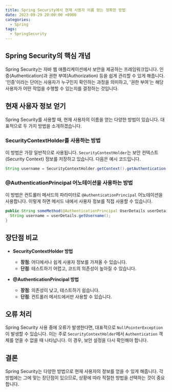 ```yaml
---
title: Spring Security에서 현재 사용자 이름 얻는 정확한 방법
date: 2023-09-29 20:00:00 +0900
categories:
  - Spring
tags:
  - SpringSecurity
---
```

## Spring Security의 핵심 개념

Spring Security는 자바 웹 애플리케이션에서 보안을 제공하는 프레임워크입니다. 인증(Authentication)과 권한 부여(Authorization) 등을 쉽게 관리할 수 있게 해줍니다. '인증'이라는 단어는 사용자가 누구인지 확인하는 과정을 의미하고, '권한 부여'는 해당 사용자가 어떤 작업을 수행할 수 있는지를 결정하는 것입니다.

## 현재 사용자 정보 얻기

Spring Security를 사용할 때, 현재 사용자의 이름을 얻는 다양한 방법이 있습니다. 대표적으로 두 가지 방법을 소개하겠습니다.

### SecurityContextHolder를 사용하는 방법

이 방법은 가장 일반적으로 사용됩니다. `SecurityContextHolder`는 보안 컨텍스트(Security Context) 정보를 저장하고 있습니다. 다음은 예시 코드입니다.

```java
String username = SecurityContextHolder.getContext().getAuthentication().getName();
```

### @AuthenticationPrincipal 어노테이션을 사용하는 방법

이 방법은 컨트롤러 메서드의 파라미터로 `@AuthenticationPrincipal` 어노테이션을 사용합니다. 이렇게 하면 메서드 내에서 사용자 정보를 직접 사용할 수 있습니다.

```java
public String someMethod(@AuthenticationPrincipal UserDetails userDetails) {
  String username = userDetails.getUsername();
}
```

## 장단점 비교

- **SecurityContextHolder 방법**
  - **장점**: 어디에서나 쉽게 사용자 정보를 가져올 수 있습니다.
  - **단점**: 테스트하기 어렵고, 코드의 의존성이 높아질 수 있습니다.

- **@AuthenticationPrincipal 방법**
  - **장점**: 의존성이 낮고, 테스트하기 쉽습니다.
  - **단점**: 컨트롤러 메서드에서만 사용할 수 있습니다.

## 오류 처리

Spring Security 사용 중에 오류가 발생한다면, 대표적으로 `NullPointerException`이 발생할 수 있습니다. 이는 주로 `SecurityContextHolder`에서 `Authentication` 객체를 얻을 수 없을 때 나타납니다. 이 경우, 보안 설정을 다시 확인해야 합니다.

## 결론

Spring Security는 다양한 방법으로 현재 사용자의 정보를 얻을 수 있게 해줍니다. 각 방법에는 그에 맞는 장단점이 있으므로, 상황에 따라 적절한 방법을 선택하는 것이 중요합니다.